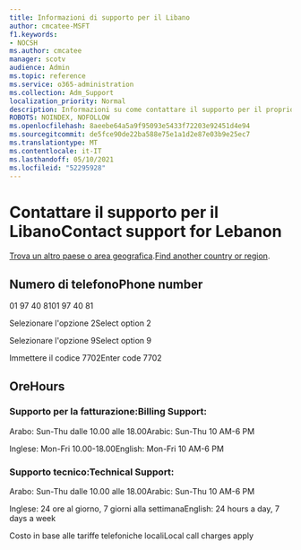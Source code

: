```yaml
---
title: Informazioni di supporto per il Libano
author: cmcatee-MSFT
f1.keywords:
- NOCSH
ms.author: cmcatee
manager: scotv
audience: Admin
ms.topic: reference
ms.service: o365-administration
ms.collection: Adm_Support
localization_priority: Normal
description: Informazioni su come contattare il supporto per il proprio paese o area geografica.
ROBOTS: NOINDEX, NOFOLLOW
ms.openlocfilehash: 8aeebe64a5a9f95093e5433f72203e92451d4e94
ms.sourcegitcommit: de5fce90de22ba588e75e1a1d2e87e03b9e25ec7
ms.translationtype: MT
ms.contentlocale: it-IT
ms.lasthandoff: 05/10/2021
ms.locfileid: "52295928"
---
```

# <a name="contact-support-for-lebanon"></a><span data-ttu-id="d4524-103">Contattare il supporto per il Libano</span><span class="sxs-lookup"><span data-stu-id="d4524-103">Contact support for Lebanon</span></span>

<span data-ttu-id="d4524-104">[Trova un altro paese o area geografica](../../business-video/get-help-support.md).</span><span class="sxs-lookup"><span data-stu-id="d4524-104">[Find another country or region](../../business-video/get-help-support.md).</span></span>

## <a name="phone-number"></a><span data-ttu-id="d4524-105">Numero di telefono</span><span class="sxs-lookup"><span data-stu-id="d4524-105">Phone number</span></span>
<span data-ttu-id="d4524-106">01 97 40 81</span><span class="sxs-lookup"><span data-stu-id="d4524-106">01 97 40 81</span></span>

<span data-ttu-id="d4524-107">Selezionare l'opzione 2</span><span class="sxs-lookup"><span data-stu-id="d4524-107">Select option 2</span></span>

<span data-ttu-id="d4524-108">Selezionare l'opzione 9</span><span class="sxs-lookup"><span data-stu-id="d4524-108">Select option 9</span></span>

<span data-ttu-id="d4524-109">Immettere il codice 7702</span><span class="sxs-lookup"><span data-stu-id="d4524-109">Enter code 7702</span></span>

## <a name="hours"></a><span data-ttu-id="d4524-110">Ore</span><span class="sxs-lookup"><span data-stu-id="d4524-110">Hours</span></span>
### <a name="billing-support"></a><span data-ttu-id="d4524-111">Supporto per la fatturazione:</span><span class="sxs-lookup"><span data-stu-id="d4524-111">Billing Support:</span></span>

<span data-ttu-id="d4524-112">Arabo: Sun-Thu dalle 10.00 alle 18.00</span><span class="sxs-lookup"><span data-stu-id="d4524-112">Arabic: Sun-Thu 10 AM-6 PM</span></span>

<span data-ttu-id="d4524-113">Inglese: Mon-Fri 10.00-18.00</span><span class="sxs-lookup"><span data-stu-id="d4524-113">English: Mon-Fri 10 AM-6 PM</span></span>

### <a name="technical-support"></a><span data-ttu-id="d4524-114">Supporto tecnico:</span><span class="sxs-lookup"><span data-stu-id="d4524-114">Technical Support:</span></span>

<span data-ttu-id="d4524-115">Arabo: Sun-Thu dalle 10.00 alle 18.00</span><span class="sxs-lookup"><span data-stu-id="d4524-115">Arabic: Sun-Thu 10 AM-6 PM</span></span>

<span data-ttu-id="d4524-116">Inglese: 24 ore al giorno, 7 giorni alla settimana</span><span class="sxs-lookup"><span data-stu-id="d4524-116">English: 24 hours a day, 7 days a week</span></span>

<span data-ttu-id="d4524-117">Costo in base alle tariffe telefoniche locali</span><span class="sxs-lookup"><span data-stu-id="d4524-117">Local call charges apply</span></span>
